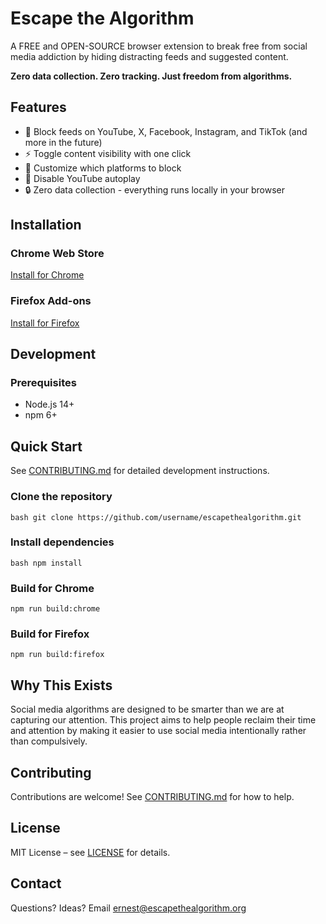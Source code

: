 # Escape the Algorithm

A FREE and OPEN-SOURCE browser extension to break free from social media addiction by hiding distracting feeds and suggested content.

**Zero data collection. Zero tracking. Just freedom from algorithms.**

## Features

- 🚫 Block feeds on YouTube, X, Facebook, Instagram, and TikTok (and more in the future)
- ⚡ Toggle content visibility with one click
- 🎯 Customize which platforms to block
- 🎥 Disable YouTube autoplay
- 🔒 Zero data collection - everything runs locally in your browser

## Installation

### Chrome Web Store

[Install for Chrome](https://chromewebstore.google.com/detail/escape-the-algorithm-soci/ichpbppanfcipepejbhffpcbdghfbggl)

### Firefox Add-ons

[Install for Firefox](https://addons.mozilla.org/en-US/firefox/addon/escape-the-algorithm/)

## Development

### Prerequisites

- Node.js 14+
- npm 6+

## Quick Start

See [CONTRIBUTING.md](CONTRIBUTING.md) for detailed development instructions.

### Clone the repository

`bash git clone https://github.com/username/escapethealgorithm.git`

### Install dependencies

`bash npm install`

### Build for Chrome

`npm run build:chrome`

### Build for Firefox

`npm run build:firefox`

## Why This Exists

Social media algorithms are designed to be smarter than we are at capturing our attention. This project aims to help people reclaim their time and attention by making it easier to use social media intentionally rather than compulsively.

## Contributing

Contributions are welcome! See [CONTRIBUTING.md](CONTRIBUTING.md) for how to help.

## License

MIT License – see [LICENSE](LICENSE) for details.

## Contact

Questions? Ideas? Email [ernest@escapethealgorithm.org](mailto:ernest@escapethealgorithm.org)

```

```
